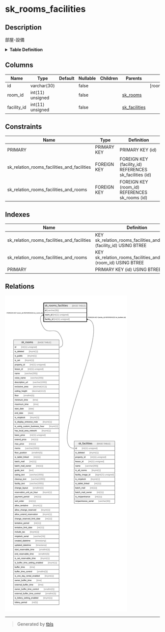 # sk_rooms_facilities

## Description

部屋-設備

<details>
<summary><strong>Table Definition</strong></summary>

```sql
CREATE TABLE `sk_rooms_facilities` (
  `id` varchar(30) NOT NULL DEFAULT '' COMMENT '[room_id]_[facility_id]',
  `room_id` int(11) unsigned NOT NULL,
  `facility_id` int(11) unsigned NOT NULL,
  PRIMARY KEY (`id`),
  KEY `sk_relation_rooms_facilities_and_rooms` (`room_id`),
  KEY `sk_relation_rooms_facilities_and_facilities` (`facility_id`),
  CONSTRAINT `sk_relation_rooms_facilities_and_facilities` FOREIGN KEY (`facility_id`) REFERENCES `sk_facilities` (`id`) ON DELETE CASCADE ON UPDATE CASCADE,
  CONSTRAINT `sk_relation_rooms_facilities_and_rooms` FOREIGN KEY (`room_id`) REFERENCES `sk_rooms` (`id`) ON DELETE CASCADE ON UPDATE CASCADE
) ENGINE=InnoDB DEFAULT CHARSET=utf8 COMMENT='部屋-設備'
```

</details>

## Columns

| Name | Type | Default | Nullable | Children | Parents | Comment |
| ---- | ---- | ------- | -------- | -------- | ------- | ------- |
| id | varchar(30) |  | false |  |  | [room_id]_[facility_id] |
| room_id | int(11) unsigned |  | false |  | [sk_rooms](sk_rooms.md) |  |
| facility_id | int(11) unsigned |  | false |  | [sk_facilities](sk_facilities.md) |  |

## Constraints

| Name | Type | Definition |
| ---- | ---- | ---------- |
| PRIMARY | PRIMARY KEY | PRIMARY KEY (id) |
| sk_relation_rooms_facilities_and_facilities | FOREIGN KEY | FOREIGN KEY (facility_id) REFERENCES sk_facilities (id) |
| sk_relation_rooms_facilities_and_rooms | FOREIGN KEY | FOREIGN KEY (room_id) REFERENCES sk_rooms (id) |

## Indexes

| Name | Definition |
| ---- | ---------- |
| sk_relation_rooms_facilities_and_facilities | KEY sk_relation_rooms_facilities_and_facilities (facility_id) USING BTREE |
| sk_relation_rooms_facilities_and_rooms | KEY sk_relation_rooms_facilities_and_rooms (room_id) USING BTREE |
| PRIMARY | PRIMARY KEY (id) USING BTREE |

## Relations

![er](sk_rooms_facilities.svg)

---

> Generated by [tbls](https://github.com/k1LoW/tbls)

